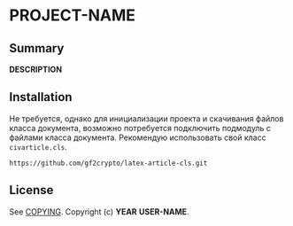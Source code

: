 # __PROJECT-NAME__

## Summary

__DESCRIPTION__


## Installation

Не требуется, однако для инициализации проекта и скачивания файлов класса документа, возможно потребуется подключить подмодуль с файлами класса документа.
Рекомендую использовать свой класс `civarticle.cls`.

    https://github.com/gf2crypto/latex-article-cls.git


## License

See [COPYING][]. Copyright (c) __YEAR__ __USER-NAME__.


[COPYING]: ./__LICENSE-FILE-NAME__